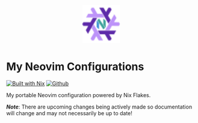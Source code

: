 <div align="center">
<h1>
<img width="100" src="assets/purp-nixos-neovim.svg" /> <br>
</h1>
</div>

# My Neovim Configurations

[![Built with Nix](https://img.shields.io/badge/Built_with_Nix-white.svg?style=for-the-badge&logo=nixos&logoColor=white&color=41439a&test.svg)](https://builtwithnix.org)
[![Github](https://img.shields.io/badge/Github-white.svg?style=for-the-badge&logo=github&logoColor=white&color=121011&test.svg)](https://github.com/NovaViper/novavim)

My portable Neovim configuration powered by Nix Flakes.

**_Note_**: There are upcoming changes being actively made so documentation will change and may not necessarily be up to date!
